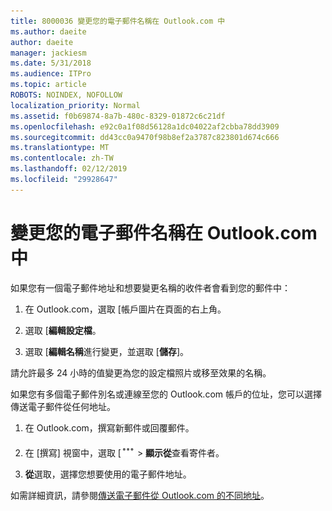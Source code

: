```yaml
---
title: 8000036 變更您的電子郵件名稱在 Outlook.com 中
ms.author: daeite
author: daeite
manager: jackiesm
ms.date: 5/31/2018
ms.audience: ITPro
ms.topic: article
ROBOTS: NOINDEX, NOFOLLOW
localization_priority: Normal
ms.assetid: f0b69874-8a7b-480c-8329-01872c6c21df
ms.openlocfilehash: e92c0a1f08d56128a1dc04022af2cbba78dd3909
ms.sourcegitcommit: dd43cc0a9470f98b8ef2a3787c823801d674c666
ms.translationtype: MT
ms.contentlocale: zh-TW
ms.lasthandoff: 02/12/2019
ms.locfileid: "29928647"
---
```

# <a name="change-your-email-name-in-outlookcom"></a>變更您的電子郵件名稱在 Outlook.com 中

如果您有一個電子郵件地址和想要變更名稱的收件者會看到您的郵件中：
  
1. 在 Outlook.com，選取 [帳戶圖片在頁面的右上角。
    
2. 選取 [**編輯設定檔**。 
    
3. 選取 [**編輯名稱**進行變更，並選取 [**儲存**]。 
    
請允許最多 24 小時的值變更為您的設定檔照片或移至效果的名稱。
  
如果您有多個電子郵件別名或連線至您的 Outlook.com 帳戶的位址，您可以選擇傳送電子郵件從任何地址。
  
1. 在 Outlook.com，撰寫新郵件或回覆郵件。
    
2. 在 [撰寫] 視窗中，選取 [![的其他群組動作圖示。](media/b97ea7cd-eeb0-49c5-a564-7ca2d2e33909.png) \> **顯示從**查看寄件者。 
    
3. **從**選取，選擇您想要使用的電子郵件地址。 
    
如需詳細資訊，請參閱[傳送電子郵件從 Outlook.com 的不同地址](https://go.microsoft.com/fwlink/p/?linkid=2001701&amp;clcid=0x409)。
  


